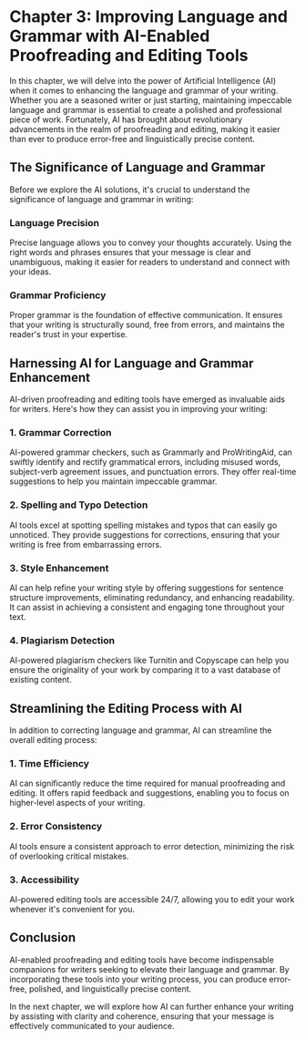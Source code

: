 Chapter 3: Improving Language and Grammar with AI-Enabled Proofreading and Editing Tools
========================================================================================

In this chapter, we will delve into the power of Artificial Intelligence (AI) when it comes to enhancing the language and grammar of your writing. Whether you are a seasoned writer or just starting, maintaining impeccable language and grammar is essential to create a polished and professional piece of work. Fortunately, AI has brought about revolutionary advancements in the realm of proofreading and editing, making it easier than ever to produce error-free and linguistically precise content.

The Significance of Language and Grammar
----------------------------------------

Before we explore the AI solutions, it's crucial to understand the significance of language and grammar in writing:

### Language Precision

Precise language allows you to convey your thoughts accurately. Using the right words and phrases ensures that your message is clear and unambiguous, making it easier for readers to understand and connect with your ideas.

### Grammar Proficiency

Proper grammar is the foundation of effective communication. It ensures that your writing is structurally sound, free from errors, and maintains the reader's trust in your expertise.

Harnessing AI for Language and Grammar Enhancement
--------------------------------------------------

AI-driven proofreading and editing tools have emerged as invaluable aids for writers. Here's how they can assist you in improving your writing:

### 1. Grammar Correction

AI-powered grammar checkers, such as Grammarly and ProWritingAid, can swiftly identify and rectify grammatical errors, including misused words, subject-verb agreement issues, and punctuation errors. They offer real-time suggestions to help you maintain impeccable grammar.

### 2. Spelling and Typo Detection

AI tools excel at spotting spelling mistakes and typos that can easily go unnoticed. They provide suggestions for corrections, ensuring that your writing is free from embarrassing errors.

### 3. Style Enhancement

AI can help refine your writing style by offering suggestions for sentence structure improvements, eliminating redundancy, and enhancing readability. It can assist in achieving a consistent and engaging tone throughout your text.

### 4. Plagiarism Detection

AI-powered plagiarism checkers like Turnitin and Copyscape can help you ensure the originality of your work by comparing it to a vast database of existing content.

Streamlining the Editing Process with AI
----------------------------------------

In addition to correcting language and grammar, AI can streamline the overall editing process:

### 1. Time Efficiency

AI can significantly reduce the time required for manual proofreading and editing. It offers rapid feedback and suggestions, enabling you to focus on higher-level aspects of your writing.

### 2. Error Consistency

AI tools ensure a consistent approach to error detection, minimizing the risk of overlooking critical mistakes.

### 3. Accessibility

AI-powered editing tools are accessible 24/7, allowing you to edit your work whenever it's convenient for you.

Conclusion
----------

AI-enabled proofreading and editing tools have become indispensable companions for writers seeking to elevate their language and grammar. By incorporating these tools into your writing process, you can produce error-free, polished, and linguistically precise content.

In the next chapter, we will explore how AI can further enhance your writing by assisting with clarity and coherence, ensuring that your message is effectively communicated to your audience.
